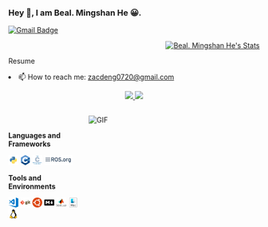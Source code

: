 <!-- ### Hi, <a href="https://charmve.github.io/" target="_blank">there</a> 👋 -->


### Hey 👋, I am Beal. Mingshan He 😀.

[![Gmail Badge](https://img.shields.io/badge/-hemingshan1999@gmail.com-c14438?style=flat-square&logo=Gmail&logoColor=white&link=mailto:hemingshan1999@gmail.com)](mailto:hemingshan1999@gmail.com)

<p align="right">
  <a href="https://github.com/MingshanHe" class="rich-diff-level-one">
    <img src="https://github-readme-stats.vercel.app/api?username=MingshanHe&show_icons=true" alt="Beal. Mingshan He's Stats" >
    <!-- &hide=issues
    <img src="https://github-readme-stats.vercel.app/api?username=Charmve&hide=issues&title_color=333&text_color=777" alt="Charmve's Stats" >
    -->
  </a>

</p>
<p align="left>
  A junior student 👨‍💻 from Northeastern University 🏫
  and now studying in Robot Science and Engineering 🤖.

  - 😄 Any questions about my repositories are welcome！
  - 🏫 Undergraduate School: Northeastern University
  - 🌱 Major: Robot Science and Engineering
  - 📃 More information please see [Resume](https://zacdeng.github.io)
  - 📫 How to reach me: zacdeng0720@gmail.com
</p>



 <p align="center">
  <!--<a href="https://github.com/MingshanHe">
    <img src="https://badges.pufler.dev/visits/MingshanHe/MingshanHe?style=flat-square&color=black&logo=github">
  </a>
  <a href="https://github.com/MingshanHe">
    <img src="https://badges.pufler.dev/years/MingshanHe?style=flat-square&color=black&logo=github">
  </a>-->
  <a href="https://github.com/MingshanHe?tab=repositories">
    <img src="https://badges.pufler.dev/repos/MingshanHe?style=flat-square&color=black&logo=github">
  </a>
  <!-- <a href="https://gist.github.com/MingshanHe">
    <img src="https://badges.pufler.dev/gists/MingshanHe?style=flat-square&color=black&logo=github">
  </a> -->
  <a href="https://github.com/MingshanHe">
    <img src="https://badges.pufler.dev/commits/monthly/MingshanHe?style=flat-square&color=black&logo=github">
  </a>
</p>

<h2></h2>

<img align="right" alt="GIF" src="https://github.com/abhisheknaiidu/abhisheknaiidu/blob/master/code.gif?raw=true" width="343" height="220"/>&nbsp;&nbsp;&nbsp;&nbsp;
 
**Languages and Frameworks**

<code><img height="20" src="https://raw.githubusercontent.com/github/explore/80688e429a7d4ef2fca1e82350fe8e3517d3494d/topics/python/python.png" alt="Python"></code>
<code><img height="20" src="https://raw.githubusercontent.com/github/explore/80688e429a7d4ef2fca1e82350fe8e3517d3494d/topics/cpp/cpp.png" alt="C++"></code>
<code><img height="20" src="https://raw.githubusercontent.com/github/explore/80688e429a7d4ef2fca1e82350fe8e3517d3494d/topics/c/c.png" alt="C"></code>
<code><img height="20" src="ROS\ros.jfif" alt="ROS"></code>

**Tools and Environments**

<code><img height="20" src="https://raw.githubusercontent.com/github/explore/80688e429a7d4ef2fca1e82350fe8e3517d3494d/topics/visual-studio-code/visual-studio-code.png" alt="VSCode"></code>
<code><img height="20" src="https://raw.githubusercontent.com/github/explore/80688e429a7d4ef2fca1e82350fe8e3517d3494d/topics/git/git.png" alt="Git"></code>
<code><img height="20" src="https://raw.githubusercontent.com/github/explore/80688e429a7d4ef2fca1e82350fe8e3517d3494d/topics/ubuntu/ubuntu.png" alt="Ubuntu"></code>
<code><img height="20" src="https://raw.githubusercontent.com/github/explore/80688e429a7d4ef2fca1e82350fe8e3517d3494d/topics/markdown/markdown.png" alt="Markdown"></code>
<code><img height="20" src="https://raw.githubusercontent.com/github/explore/80688e429a7d4ef2fca1e82350fe8e3517d3494d/topics/matlab/matlab.png" alt="Matlab"></code>
<code><img height="20" src="https://raw.githubusercontent.com/github/explore/80688e429a7d4ef2fca1e82350fe8e3517d3494d/topics/macos/macos.png" alt="MacOS"></code>
<code><img height="20" src="https://raw.githubusercontent.com/github/explore/80688e429a7d4ef2fca1e82350fe8e3517d3494d/topics/linux/linux.png" alt="Linux"></code>
